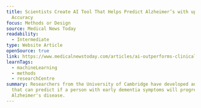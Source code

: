 ```yaml
---
title: Scientists Create AI Tool That Helps Predict Alzheimer’s with up to 82%
  Accuracy
focus: Methods or Design
source: Medical News Today
readability:
  - Intermediate
type: Website Article
openSource: true
link: https://www.medicalnewstoday.com/articles/ai-outperforms-clinical-tests-4-out-of-5-at-predicting-progress-of-alzheimers-disease
learnTags:
  - machineLearning
  - methods
  - researchCentre
summary: Researchers from the University of Cambridge have developed an AI tool
  that can predict if a person with early dementia symptoms will progress to
  Alzheimer's disease.
---
```

